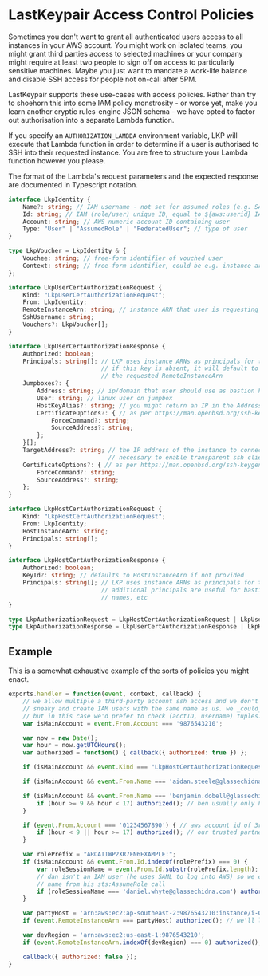 # LastKeypair Access Control Policies

Sometimes you don't want to grant all authenticated users access to all instances
in your AWS account. You might work on isolated teams, you might grant third
parties access to selected machines or your company might require at least two
people to sign off on access to particularly sensitive machines. Maybe you just
want to mandate a work-life balance and disable SSH access for people not
on-call after 5PM.

LastKeypair supports these use-cases with access policies. Rather than try to
shoehorn this into some IAM policy monstrosity - or worse yet, make you learn
another cryptic rules-engine JSON schema - we have opted to factor out authorisation
into a separate Lambda function.

If you specify an `AUTHORIZATION_LAMBDA` environment variable, LKP will execute
that Lambda function in order to determine if a user is authorised to SSH into
their requested instance. You are free to structure your Lambda function however
you please.

The format of the Lambda's request parameters and the expected response are
documented in Typescript notation.

```typescript
interface LkpIdentity {
    Name?: string; // IAM username - not set for assumed roles (e.g. SAML users)
    Id: string; // IAM (role/user) unique ID, equal to ${aws:userid} IAM policy variable
    Account: string; // AWS numeric account ID containing user
    Type: "User" | "AssumedRole" | "FederatedUser"; // type of user
}

type LkpVoucher = LkpIdentity & {
    Vouchee: string; // free-form identifier of vouched user
    Context: string; // free-form identifier, could be e.g. instance arn
};

interface LkpUserCertAuthorizationRequest {
    Kind: "LkpUserCertAuthorizationRequest";
    From: LkpIdentity;
    RemoteInstanceArn: string; // instance ARN that user is requesting access to
    SshUsername: string;
    Vouchers?: LkpVoucher[];
}

interface LkpUserCertAuthorizationResponse {
    Authorized: boolean;
    Principals: string[]; // LKP uses instance ARNs as principals for trusted hosts
                          // if this key is absent, it will default to permitting
                          // the requested RemoteInstanceArn
    Jumpboxes?: {
        Address: string; // ip/domain that user should use as bastion host
        User: string; // linux user on jumpbox
        HostKeyAlias?: string; // you might return an IP in the Address field, but the jumpbox has a different has a different principal in its host cert. defaults to Address
        CertificateOptions?: { // as per https://man.openbsd.org/ssh-keygen#O
            ForceCommand?: string;
            SourceAddress?: string;
        };
    }[];
    TargetAddress?: string; // the IP address of the instance to connect to. this is
                            // necessary to enable transparent ssh client operation
    CertificateOptions?: { // as per https://man.openbsd.org/ssh-keygen#O
        ForceCommand?: string;
        SourceAddress?: string;
    };
}

interface LkpHostCertAuthorizationRequest {
    Kind: "LkpHostCertAuthorizationRequest";
    From: LkpIdentity;
    HostInstanceArn: string;
    Principals: string[];
}

interface LkpHostCertAuthorizationResponse {
    Authorized: boolean;
    KeyId?: string; // defaults to HostInstanceArn if not provided
    Principals: string[]; // LKP uses instance ARNs as principals for trusted hosts.
                          // additional principals are useful for bastion box domain
                          // names, etc
}

type LkpAuthorizationRequest = LkpHostCertAuthorizationRequest | LkpUserCertAuthorizationRequest;
type LkpAuthorizationResponse = LkpUserCertAuthorizationResponse | LkpHostCertAuthorizationResponse;
```

## Example

This is a somewhat exhaustive example of the sorts of policies you might enact.

```javascript
exports.handler = function(event, context, callback) {
    // we allow multiple a third-party account ssh access and we don't want them to be
    // sneaky and create IAM users with the same name as us. we _could_ use IAM unique IDs
    // but in this case we'd prefer to check (acctID, username) tuples.
    var isMainAccount = event.From.Account === '9876543210';

    var now = new Date();
    var hour = now.getUTCHours();
    var authorized = function() { callback({ authorized: true }) };

    if (isMainAccount && event.Kind === "LkpHostCertAuthorizationRequest") authorized();

    if (isMainAccount && event.From.Name === 'aidan.steele@glassechidna.com.au') authorized(); // aidan is all powerful

    if (isMainAccount && event.From.Name === 'benjamin.dobell@glassechidna.com.au') {
        if (hour >= 9 && hour < 17) authorized(); // ben usually only has access during work hours
    }

    if (event.From.Account === '01234567890') { // aws account id of 3rd-party support provider
        if (hour < 9 || hour >= 17) authorized(); // our trusted partner is allowed in outside of work hours
    }

    var rolePrefix = "AROAIIWP2XR7EN6EXAMPLE:";
    if (isMainAccount && event.From.Id.indexOf(rolePrefix) === 0) {
        var roleSessionName = event.From.Id.substr(rolePrefix.length);
        // dan isn't an IAM user (he uses SAML to log into AWS) so we check the role session
        // name from his sts:AssumeRole call
        if (roleSessionName === 'daniel.whyte@glassechidna.com') authorized();
    }

    var partyHost = 'arn:aws:ec2:ap-southeast-2:9876543210:instance/i-0123abcd';
    if (event.RemoteInstanceArn === partyHost) authorized(); // we'll let anyone on our party box

    var devRegion = 'arn:aws:ec2:us-east-1:9876543210';
    if (event.RemoteInstanceArn.indexOf(devRegion) === 0) authorized(); // the dev region is a free-for-all

    callback({ authorized: false });
}
```
